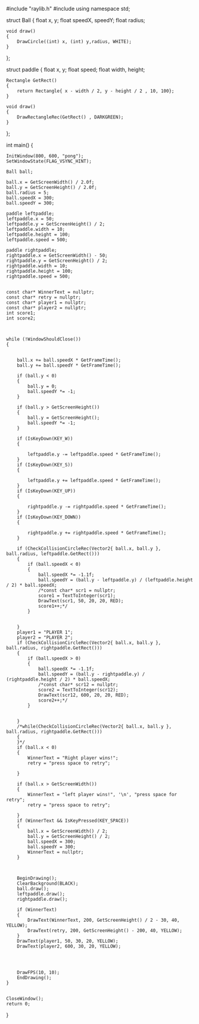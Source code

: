 #include "raylib.h"
#include<iostream>
using namespace std;

struct Ball
{
	float x, y;
	float speedX, speedY;
	float radius;

	void draw() 
	{
		DrawCircle((int) x, (int) y,radius, WHITE);
	}
};

struct paddle
{
	float x, y;
	float speed;
	float width, height;

	Rectangle GetRect()
	{
		return Rectangle{ x - width / 2, y - height / 2 , 10, 100};
	}

	void draw()
	{
		DrawRectangleRec(GetRect() , DARKGREEN);
	}
	
};




int main()
{
	
	InitWindow(800, 600, "pong");
	SetWindowState(FLAG_VSYNC_HINT);

	Ball ball;
	
	ball.x = GetScreenWidth() / 2.0f;
	ball.y = GetScreenHeight() / 2.0f;
	ball.radius = 5;
	ball.speedX = 300;
	ball.speedY = 300;

	paddle leftpaddle;
	leftpaddle.x = 50;
	leftpaddle.y = GetScreenHeight() / 2;
	leftpaddle.width = 10;
	leftpaddle.height = 100;
	leftpaddle.speed = 500;

	paddle rightpaddle;
	rightpaddle.x = GetScreenWidth() - 50;
	rightpaddle.y = GetScreenHeight() / 2;
	rightpaddle.width = 10;
	rightpaddle.height = 100;
	rightpaddle.speed = 500;


	const char* WinnerText = nullptr;
	const char* retry = nullptr;
	const char* player1 = nullptr;
	const char* player2 = nullptr;
	int score1;
	int score2;



	while (!WindowShouldClose())
	{
	

		ball.x += ball.speedX * GetFrameTime();
		ball.y += ball.speedY * GetFrameTime();

		if (ball.y < 0)
		{
			ball.y = 0;
			ball.speedY *= -1;
		}

		if (ball.y > GetScreenHeight())
		{
			ball.y = GetScreenHeight();
			ball.speedY *= -1;
		}

		if (IsKeyDown(KEY_W))
		{

			leftpaddle.y -= leftpaddle.speed * GetFrameTime();
		}
		if (IsKeyDown(KEY_S))
		{

			leftpaddle.y += leftpaddle.speed * GetFrameTime();
		}
		if (IsKeyDown(KEY_UP))
		{

			rightpaddle.y -= rightpaddle.speed * GetFrameTime();
		}
		if (IsKeyDown(KEY_DOWN))
		{

			rightpaddle.y += rightpaddle.speed * GetFrameTime();
		}

		if (CheckCollisionCircleRec(Vector2{ ball.x, ball.y }, ball.radius, leftpaddle.GetRect()))
		{
			if (ball.speedX < 0)
			{
				ball.speedX *= -1.1f;
				ball.speedY = (ball.y - leftpaddle.y) / (leftpaddle.height / 2) * ball.speedX;
				/*const char* scr1 = nullptr;
				score1 = TextToInteger(scr1);
				DrawText(scr1, 50, 20, 20, RED);
				score1++;*/
			}
			
			
		}
		player1 = "PLAYER 1";
		player2 = "PLAYER 2";
		if (CheckCollisionCircleRec(Vector2{ ball.x, ball.y }, ball.radius, rightpaddle.GetRect()))
		{
			if (ball.speedX > 0)
			{
				ball.speedX *= -1.1f;
				ball.speedY = (ball.y - rightpaddle.y) / (rightpaddle.height / 2) * ball.speedX;
				/*const char* scr12 = nullptr;
				score2 = TextToInteger(scr12);
				DrawText(scr12, 600, 20, 20, RED);
				score2++;*/
			}
		    
		
		}
		/*while(CheckCollisionCircleRec(Vector2{ ball.x, ball.y }, ball.radius, rightpaddle.GetRect()))
		{
		}*/
		if (ball.x < 0)
		{
			WinnerText = "Right player wins!";
			retry = "press space to retry";

		}

		if (ball.x > GetScreenWidth())
		{
			WinnerText = "left player wins!", '\n', "press space for retry";
			retry = "press space to retry";

		}
		if (WinnerText && IsKeyPressed(KEY_SPACE))
		{
			ball.x = GetScreenWidth() / 2;
			ball.y = GetScreenHeight() / 2;
			ball.speedX = 300;
			ball.speedY = 300;
			WinnerText = nullptr;
		}
        


		BeginDrawing();
		ClearBackground(BLACK);
		ball.draw();
		leftpaddle.draw();
		rightpaddle.draw();

		if (WinnerText)
		{
			DrawText(WinnerText, 200, GetScreenHeight() / 2 - 30, 40, YELLOW);
			DrawText(retry, 200, GetScreenHeight() - 200, 40, YELLOW);
		}
		DrawText(player1, 50, 30, 20, YELLOW);
		DrawText(player2, 600, 30, 20, YELLOW);
		
       
		

		DrawFPS(10, 10);
		EndDrawing();
	}

	
	CloseWindow();
	return 0;

}
